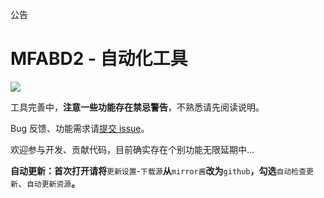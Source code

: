 公告

# MFABD2 - 自动化工具

 ![](https://i.ibb.co/Gf5nCHTV/logo.png)

工具完善中，**注意一些功能存在禁忌警告**，不熟悉请先阅读说明。

Bug 反馈、功能需求请[提交 issue](https://github.com/sunyink/MFABD2/issues?q=is%3Aissue)。

欢迎参与开发、贡献代码，目前确实存在个别功能无限延期中...

> 


**自动更新：首次打开请将**`更新设置`-`下载源`**从**`mirror酱`**改为**`github`**，勾选**`自动检查更新`、`自动更新资源`**。**


